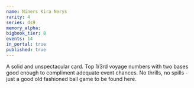 ```yaml
---
name: Niners Kira Nerys
rarity: 4
series: ds9
memory_alpha:
bigbook_tier: 8
events: 14
in_portal: true
published: true
---
```


A solid and unspectacular card. Top 1/3rd voyage numbers with two bases good enough to compliment adequate event chances. No thrills, no spills - just a good old fashioned ball game to be found here.
